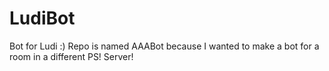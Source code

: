 # LudiBot
Bot for Ludi :)
Repo is named AAABot because I wanted to make a bot for a room in a different PS! Server!
